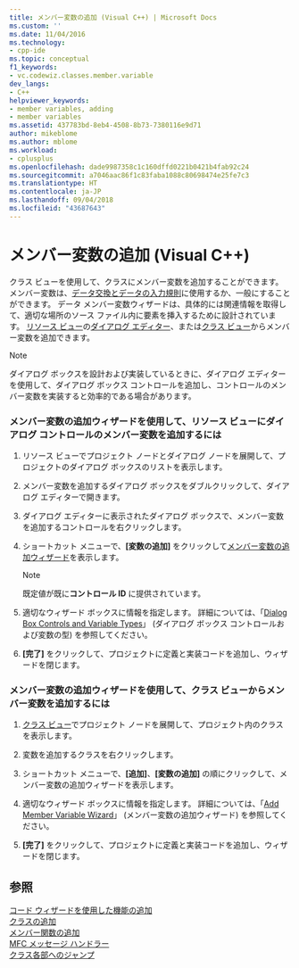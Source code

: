 ```yaml
---
title: メンバー変数の追加 (Visual C++) | Microsoft Docs
ms.custom: ''
ms.date: 11/04/2016
ms.technology:
- cpp-ide
ms.topic: conceptual
f1_keywords:
- vc.codewiz.classes.member.variable
dev_langs:
- C++
helpviewer_keywords:
- member variables, adding
- member variables
ms.assetid: 437783bd-8eb4-4508-8b73-7380116e9d71
author: mikeblome
ms.author: mblome
ms.workload:
- cplusplus
ms.openlocfilehash: dade9987358c1c160dffd0221b0421b4fab92c24
ms.sourcegitcommit: a7046aac86f1c83faba1088c80698474e25fe7c3
ms.translationtype: HT
ms.contentlocale: ja-JP
ms.lasthandoff: 09/04/2018
ms.locfileid: "43687643"
---
```

# <a name="adding-a-member-variable--visual-c"></a>メンバー変数の追加 (Visual C++)
クラス ビューを使用して、クラスにメンバー変数を追加することができます。 メンバー変数は、[データ交換とデータの入力規則](../mfc/dialog-data-exchange-and-validation.md)に使用するか、一般にすることができます。 データ メンバー変数ウィザードは、具体的には関連情報を取得して、適切な場所のソース ファイル内に要素を挿入するために設計されています。 [リソース ビュー](../windows/resource-view-window.md)の[ダイアログ エディター](../windows/dialog-editor.md)、または[クラス ビュー](/visualstudio/ide/viewing-the-structure-of-code)からメンバー変数を追加できます。  
  
> [!NOTE]
>  ダイアログ ボックスを設計および実装しているときに、ダイアログ エディターを使用して、ダイアログ ボックス コントロールを追加し、コントロールのメンバー変数を実装すると効率的である場合があります。  
  
### <a name="to-add-a-member-variable-for-a-dialog-control-in-resource-view-using-the-add-member-variable-wizard"></a>メンバー変数の追加ウィザードを使用して、リソース ビューにダイアログ コントロールのメンバー変数を追加するには  
  
1.  リソース ビューでプロジェクト ノードとダイアログ ノードを展開して、プロジェクトのダイアログ ボックスのリストを表示します。  
  
2.  メンバー変数を追加するダイアログ ボックスをダブルクリックして、ダイアログ エディターで開きます。  
  
3.  ダイアログ エディターに表示されたダイアログ ボックスで、メンバー変数を追加するコントロールを右クリックします。  
  
4.  ショートカット メニューで、**[変数の追加]** をクリックして[メンバー変数の追加ウィザード](../ide/add-member-variable-wizard.md)を表示します。  
  
    > [!NOTE]
    >  既定値が既に**コントロール ID** に提供されています。  
  
5.  適切なウィザード ボックスに情報を指定します。 詳細については、「[Dialog Box Controls and Variable Types](../ide/dialog-box-controls-and-variable-types.md)」 (ダイアログ ボックス コントロールおよび変数の型) を参照してください。  
  
6.  **[完了]** をクリックして、プロジェクトに定義と実装コードを追加し、ウィザードを閉じます。  
  
### <a name="to-add-a-member-variable-from-class-view-using-the-add-member-variable-wizard"></a>メンバー変数の追加ウィザードを使用して、クラス ビューからメンバー変数を追加するには  
  
1.  [クラス ビュー](/visualstudio/ide/viewing-the-structure-of-code)でプロジェクト ノードを展開して、プロジェクト内のクラスを表示します。  
  
2.  変数を追加するクラスを右クリックします。  
  
3.  ショートカット メニューで、**[追加]**、**[変数の追加]** の順にクリックして、メンバー変数の追加ウィザードを表示します。  
  
4.  適切なウィザード ボックスに情報を指定します。 詳細については、「[Add Member Variable Wizard](../ide/add-member-variable-wizard.md)」 (メンバー変数の追加ウィザード) を参照してください。  
  
5.  **[完了]** をクリックして、プロジェクトに定義と実装コードを追加し、ウィザードを閉じます。  
  
## <a name="see-also"></a>参照  
 [コード ウィザードを使用した機能の追加](../ide/adding-functionality-with-code-wizards-cpp.md)   
 [クラスの追加](../ide/adding-a-class-visual-cpp.md)   
 [メンバー関数の追加](../ide/adding-a-member-function-visual-cpp.md)   
 [MFC メッセージ ハンドラー](../mfc/reference/adding-an-mfc-message-handler.md)   
 [クラス各部へのジャンプ](../ide/navigating-the-class-structure-visual-cpp.md)